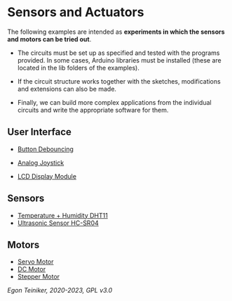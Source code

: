# Sensors and Actuators

The following examples are intended as **experiments in which the sensors and motors can be tried out**.

* The circuits must be set up as specified and tested with the programs provided. In some cases,
  Arduino libraries must be installed (these are located in the lib folders of the examples).

* If the circuit structure works together with the sketches, modifications and extensions can also
  be made.

* Finally, we can build more complex applications from the individual circuits and write the appropriate
  software for them.

## User Interface 
* [Button Debouncing](user-interface/button-debouncing/)
* [Analog Joystick](user-interface/joystick/)

* [LCD Display Module](user-interface/LCD-1602/)

## Sensors
* [Temperature + Humidity DHT11](sensors/dht11/)
* [Ultrasonic Sensor HC-SR04](sensors/hc-sr04/)

## Motors
* [Servo Motor](motors/ServoMotor/)
* [DC Motor](motors/DCMotor-L293/)
* [Stepper Motor](motors/StepperMotor/)

*Egon Teiniker, 2020-2023, GPL v3.0* 
